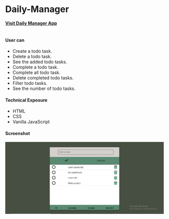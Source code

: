 # Daily-Manager
[**Visit Daily Manager App**](https://dailymanger.netlify.app/)<br><br>



#### User can
- Create a todo task.
- Delete a todo task.
- See the added todo tasks.
- Complete a todo task.
- Complete all todo task.
- Delete completed todo tasks.
- Filter todo tasks.
- See the number of todo tasks.


#### Technical Exposure
- HTML
- CSS
- Vanilla JavaScript


#### Screenshot

![](./SS/With_task.png)
